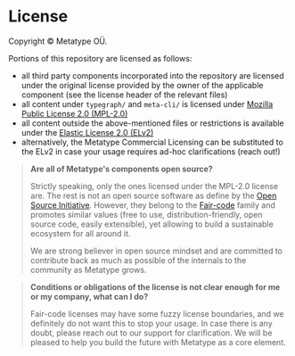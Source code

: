 # License

Copyright © Metatype OÜ.

Portions of this repository are licensed as follows:

- all third party components incorporated into the repository are licensed under
  the original license provided by the owner of the applicable component (see
  the license header of the relevant files)
- all content under `typegraph/` and `meta-cli/` is licensed under
  [Mozilla Public License 2.0 (MPL-2.0)](./LICENSE-MPL-2.0.md)
- all content outside the above-mentioned files or restrictions is available
  under the [Elastic License 2.0 (ELv2)](./LICENSE-ELv2.md)
- alternatively, the Metatype Commercial Licensing can be substituted to the
  ELv2 in case your usage requires ad-hoc clarifications (reach out!)

> **Are all of Metatype's components open source?**
>
> Strictly speaking, only the ones licensed under the MPL-2.0 license are. The
> rest is not an open source software as define by the
> [Open Source Initiative](https://opensource.org/osd). However, they belong to
> the [Fair-code](https://faircode.io) family and promotes similar values (free
> to use, distribution-friendly, open source code, easily extensible), yet
> allowing to build a sustainable ecosystem for all around it.
>
> We are strong believer in open source mindset and are committed to contribute
> back as much as possible of the internals to the community as Metatype grows.

> **Conditions or obligations of the license is not clear enough for me or my
> company, what can I do?**
>
> Fair-code licenses may have some fuzzy license boundaries, and we definitely
> do not want this to stop your usage. In case there is any doubt, please reach
> out to our support for clarification. We will be pleased to help you build the
> future with Metatype as a core element.
